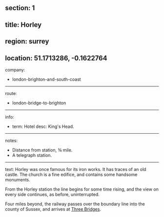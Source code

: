 section: 1
----
title: Horley
----
region: surrey
----
location: 51.1713286, -0.1622764
----
company:
- london-brighton-and-south-coast
----
route:
- london-bridge-to-brighton
----
info:
- term: Hotel
  desc: King's Head.
----
notes:
- Distance from station, ¾ mile.
- A telegraph station.
----
text: Horley was once famous for its iron works. It has traces of an old castle. The church is a fine edifice, and contains some handsome monuments.

From the Horley station the line begins for some time rising, and the view on every side continues, as before, uninterrupted.

Four miles beyond, the railway passes over the boundary line into the county of Sussex, and arrives at [Three Bridges](/stations/three-bridges).
